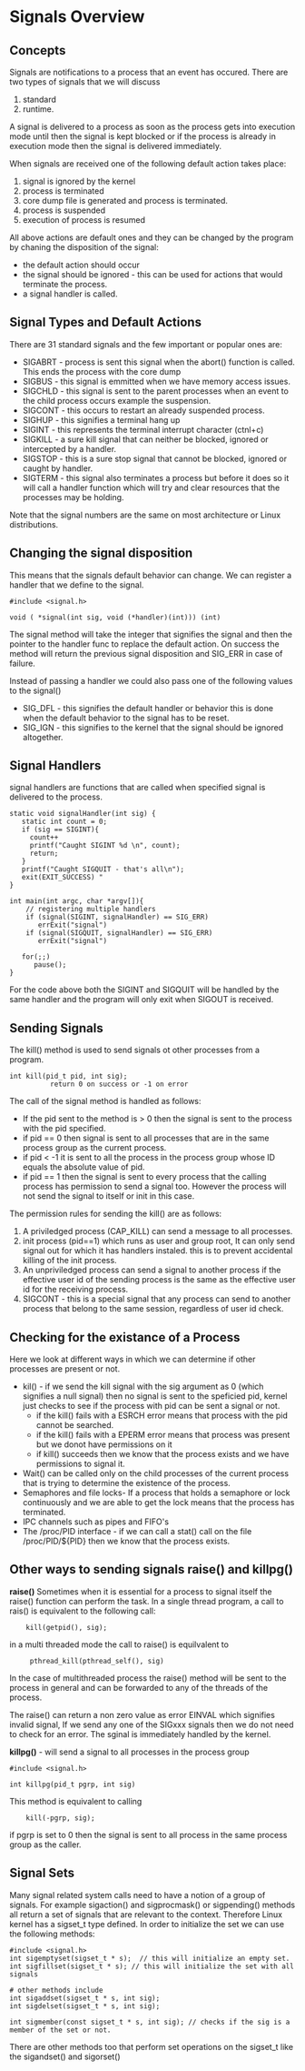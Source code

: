 # Signals Overview 

## Concepts
Signals are notifications to a process that an event has occured. There are two types of signals that we will discuss 
1. standard 
2. runtime. 

A signal is delivered to a process as soon as the process gets into execution mode until then the signal is kept blocked or 
if the process is already in execution mode then the signal is delivered immediately. 

When signals are received one of the following default action takes place: 
1. signal is ignored by the kernel 
2. process is terminated 
3. core dump file is generated and process is terminated. 
4. process is suspended 
5. execution of process is resumed

All above actions are default ones and they can be changed by the program by chaning the disposition of the signal: 
* the default action should occur 
* the signal should be ignored - this can be used for actions that would terminate the process. 
* a signal handler is called. 

## Signal Types and Default Actions 
There are 31 standard signals and the few important or popular ones are: 
* SIGABRT - process is sent this signal when the abort() function is called. This ends the process with the core dump
* SIGBUS - this signal is emmitted when we have memory access issues. 
* SIGCHLD - this signal is sent to the parent processes when an event to the child process occurs example the suspension. 
* SIGCONT - this occurs to restart an already suspended process. 
* SIGHUP - this signifies a terminal hang up 
* SIGINT - this represents the terminal interrupt character (ctnl+c)
* SIGKILL - a sure kill signal that can neither be blocked, ignored or intercepted by a handler. 
* SIGSTOP - this is a sure stop signal that cannot be blocked, ignored or caught by handler. 
* SIGTERM - this signal also terminates a process but before it does so it will call a handler function which will try and clear
  resources that the processes may be holding. 

Note that the signal numbers are the same on most architecture or Linux distributions. 

## Changing the signal disposition 
This means that the signals default behavior can change. We can register a handler that we define to the signal. 

```
#include <signal.h> 

void ( *signal(int sig, void (*handler)(int))) (int) 
```

The signal method will take the integer that signifies the signal and then the pointer to the handler func to replace the default action. 
On success the method will return the previous signal disposition and SIG_ERR in case of failure. 

Instead of passing a handler we could also pass one of the following values to the signal()
* SIG_DFL - this signifies the default handler or behavior this is done when the default behavior to the signal has to be reset. 
* SIG_IGN - this signifies to the kernel that the signal should be ignored altogether. 


## Signal Handlers 
signal handlers are functions that are called when specified signal is delivered to the process. 

```
static void signalHandler(int sig) {
   static int count = 0; 
   if (sig == SIGINT){
     count++
     printf("Caught SIGINT %d \n", count); 
     return; 
   }
   printf("Caught SIGQUIT - that's all\n"); 
   exit(EXIT_SUCCESS) "
}

int main(int argc, char *argv[]){
    // registering multiple handlers 
    if (signal(SIGINT, signalHandler) == SIG_ERR) 
       errExit("signal") 
    if (signal(SIGQUIT, signalHandler) == SIG_ERR) 
       errExit("signal")

   for(;;)
      pause(); 
}
```
For the code above both the SIGINT and SIGQUIT will be handled by the same handler and the program will only exit when 
SIGOUT is received. 

## Sending Signals 
The kill() method is used to send signals ot other processes from a program. 

```
int kill(pid_t pid, int sig); 
	      return 0 on success or -1 on error 
```

The call of the signal method is handled as follows: 
* If the pid sent to the method is > 0 then the signal is sent to the process with the pid specified. 
* if pid == 0 then signal is sent to all processes that are in the same process group as the current process. 
* if pid < -1 it is sent to all the process in the process group whose ID equals the absolute value of pid. 
* if pid == 1 then the signal is sent to every process that the calling process has permission to send a signal too. However the process will not send the signal to itself or init in this case. 

The permission rules for sending the kill() are as follows: 
1. A priviledged process (CAP_KILL) can send a message to all processes. 
2. init process (pid==1) which runs as user and group root, It can only send signal out for which it has handlers instaled. this is to prevent accidental killing of the init process. 
3. An unpriviledged process can send a signal to another process if the effective user id of the sending process is the same as the effective user id for the receiving process. 
4. SIGCONT - this is a special signal that any process can send to another process that belong to the same session, regardless of user id check. 

## Checking for the existance of a Process 
Here we look at different ways in which we can determine if other processes are present or not. 
* kil() - if we send the kill signal with the sig argument as 0 (which signifies a null signal) then no signal is sent to the speficied pid, kernel just checks to see if the process with pid can be sent a signal or not. 
	* if the kill() fails with a ESRCH error means that process with the pid cannot be searched. 
	* if the kill() fails with a EPERM error means that process was present but we donot have permissions on it 
	* if kill() succeeds then we know that the process exists and we have permissions to signal it. 
* Wait() can be called only on the child processes of the current process that is trying to determine the existence of the process. 
* Semaphores and file locks- If a process that holds a semaphore or lock continuously and we are able to get the lock means that the process has terminated. 
* IPC channels such as pipes and FIFO's 
* The /proc/PID interface - if we can call a stat() call on the file /proc/PID/${PID} then we know that the process exists. 

## Other ways to sending signals raise() and killpg() 
**raise()**
Sometimes when it is essential for a process to signal itself the raise() function can perform the task. 
In a single thread program, a call to rais() is equivalent to the following call:
```
    kill(getpid(), sig);  
``` 
in a multi threaded mode the call to raise() is equilvalent to 
```
     pthread_kill(pthread_self(), sig) 
```
In the case of multithreaded process the raise() method will be sent to the process in general and can be forwarded to any of the threads of the process. 

The raise() can return a non zero value as error EINVAL which signifies invalid signal, If we send any one of the SIGxxx signals then we do not need to check for an error. The sginal is immediately handled by the kernel. 

**killpg()** - will send a signal to all processes in the process group 
```
#include <signal.h> 

int killpg(pid_t pgrp, int sig) 
```
This method is equivalent to calling  
```
    kill(-pgrp, sig); 
```
if pgrp is set to 0 then the signal is sent to all process in the same process group as the caller. 

## Signal Sets 
Many signal related system calls need to have a notion of a group of signals. For example sigaction() and sigprocmask() or sigpending() methods all return a set of signals that are relevant to the context. Therefore Linux kernel has a sigset_t type defined. 
In order to initialize the set we can use the following methods: 
```
#include <signal.h> 
int sigemptyset(sigset_t * s);  // this will initialize an empty set. 
int sigfillset(sigset_t * s); // this will initialize the set with all signals 

# other methods include 
int sigaddset(sigset_t * s, int sig); 
int sigdelset(sigset_t * s, int sig);  

int sigmember(const sigset_t * s, int sig); // checks if the sig is a member of the set or not.  
```
There are other methods too that perform set operations on the sigset_t like the sigandset() and sigorset() 





